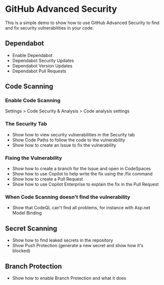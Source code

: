 # GitHub Advanced Security

This is a simple demo to show how to use GitHub Advanced Security to find and fix security vulnerabilities in your code.

## Dependabot

* Enable Dependabot
* Dependabot Security Updates
* Dependabot Version Updates
* Dependabot Pull Requests

## Code Scanning

### Enable Code Scanning

Settings > Code Security & Analysis > Code analysis settings

### The Security Tab

* Show how to view security vulnerabilities in the Security tab
* Show Code Paths to follow the code to the vulnerability
* Show how to create an Issue to fix the vulnerability

### Fixing the Vulnerability

* Show how to create a branch for the Issue and open in CodeSpaces
* Show how to use Copilot to help write the fix using the /fix command
* Show how to create a Pull Request
* Show how to use Copilot Enterprise to explain the fix in the Pull Request

### When Code Scanning doesn't find the vulnerability

* Show that CodeQL can't find all problems, for instance with Asp.net Model Binding

## Secret Scanning

* Show how to find leaked secrets in the repository
* Show Push Protection (generate a new secret and show how it's blocked)

## Branch Protection

* Show how to enable Branch Protection and what it does
